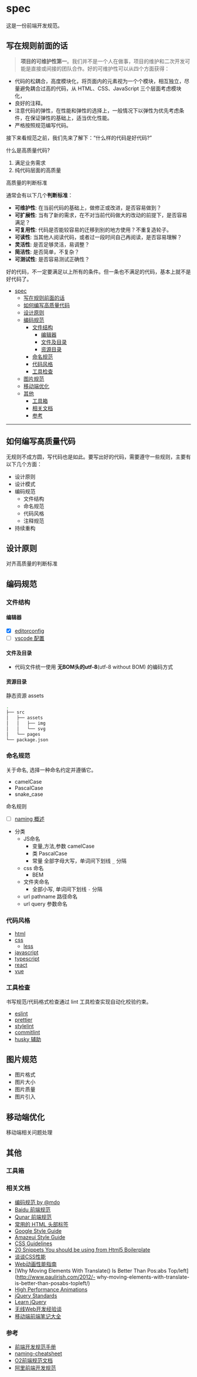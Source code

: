 # spec

这是一份前端开发规范。

## 写在规则前面的话

> **项目的可维护性第一**。我们并不是一个人在做事，项目的维护和二次开发可能是直接或间接的团队合作。好的可维护性可以从四个方面获得：

- 代码的松耦合，高度模块化，将页面内的元素视为一个个模块，相互独立，尽量避免耦合过高的代码，从 HTML、CSS、JavaScript 三个层面考虑模块化，
- 良好的注释。
- 注意代码的弹性，在性能和弹性的选择上，一般情况下以弹性为优先考虑条件，在保证弹性的基础上，适当优化性能。
- 严格按照规范编写代码。

接下来看规范之前，我们先来了解下：“什么样的代码是好代码?”

什么是高质量代码?

1. 满足业务需求
2. 纯代码层面的高质量

高质量的判断标准

通常会有以下几个**判断标准**：

- **可维护性**: 在当前代码的基础上，做修正或改进，是否容易做到？
- **可扩展性**: 当有了新的需求，在不对当前代码做大的改动的前提下，是否容易满足？
- **可复用性**: 代码是否能较容易的迁移到别的地方使用？不重复造轮子。
- **可读性**: 当其他人阅读代码，或者过一段时间自己再阅读，是否容易理解？
- **灵活性**: 是否足够灵活，易调整？
- **简洁性**: 是否简单，不复杂？
- **可测试性**: 是否容易测试正确性？

好的代码，不一定要满足以上所有的条件。但一条也不满足的代码，基本上就不是好代码了。

- [spec](#spec)
  - [写在规则前面的话](#写在规则前面的话)
  - [如何编写高质量代码](#如何编写高质量代码)
  - [设计原则](#设计原则)
  - [编码规范](#编码规范)
    - [文件结构](#文件结构)
      - [编辑器](#编辑器)
      - [文件及目录](#文件及目录)
      - [资源目录](#资源目录)
    - [命名规范](#命名规范)
    - [代码风格](#代码风格)
    - [工具检查](#工具检查)
  - [图片规范](#图片规范)
  - [移动端优化](#移动端优化)
  - [其他](#其他)
    - [工具箱](#工具箱)
    - [相关文档](#相关文档)
    - [参考](#参考)

---

## 如何编写高质量代码

无规则不成方圆，写代码也是如此。要写出好的代码，需要遵守一些规则，主要有以下几个方面：

- 设计原则
- 设计模式
- 编码规范
  - 文件结构
  - 命名规范
  - 代码风格
  - 注释规范
- 持续重构

## 设计原则

对齐高质量的判断标准

## 编码规范

### 文件结构

#### 编辑器

- [x] [editorconfig](./docs/editor/editorconfig.md)
- [ ] [vscode 配置](./docs/editor/vscode.md)

#### 文件及目录

- 代码文件统一使用 **无BOM头的utf-8**(utf-8 without BOM) 的编码方式

#### 资源目录

静态资源 assets

```bash
.
├── src
│   ├── assets
│   │   ├── img
│   │   └── svg
│   └── pages
└── package.json
```

### 命名规范

关于命名, 选择一种命名约定并遵循它。

- camelCase
- PascalCase
- snake_case

命名规则

- [ ] [naming 概述](./docs/naming/readme.md)
- 分类
  - JS命名
    - 变量,方法,参数 camelCase
    - 类   PascalCase
    - 常量 全部字母大写，单词间下划线 `_` 分隔
  - css 命名
    - BEM
  - 文件夹命名
    - 全部小写, 单词间下划线 `-` 分隔
  - url pathname 路径命名
  - url query 参数命名

### 代码风格

- [html](./docs/coding-style/html/readme.md)
- [css](./docs/coding-style/css/readme.md)
  - [less](./docs/coding-style/css/less.md)
- [javascript](./docs/coding-style/javascript/readme.md)
- [typescript](./docs/coding-style/typescript/readme.md)
- [react](./docs/coding-style/react/readme.md)
- [vue](./docs/coding-style/vue/readme.md)

### 工具检查

书写规范/代码格式检查通过 lint 工具检查实现自动化校验约束。

- [eslint](./docs/rules/eslint/readme.md)
- [prettier](./docs/rules/prettier/readme.md)
- [stylelint](./docs/rules/stylelint/readme.md)
- [commitlint](./docs/rules/commitlint/readme.md)
- [husky 辅助](./docs/rules/husky/readme.md)

## 图片规范

- 图片格式
- 图片大小
- 图片质量
- 图片引入

## 移动端优化

移动端相关问题处理

## 其他

### 工具箱

### 相关文档

- [编码规范 by @mdo](http://codeguide.bootcss.com/)
- [Baidu 前端规范](https://github.com/ecomfe/spec)
- [Qunar 前端规范](https://github.com/doyoe/html-css-guide)
- [常用的 HTML 头部标签](https://github.com/yisibl/blog/issues/1)
- [Google Style Guide](http://docs.kissyui.com/1.4/docs/html/tutorials/style-guide/google-js-style.html)
- [Amazeui Style Guide](http://amazeui.org/getting-started/)
- [CSS Guidelines](http://cssguidelin.es/)
- [20 Snippets You should be using from Html5 Boilerplate](http://www.1stwebdesigner.com/snippets-html5-boilerplate/)
- [谈谈CSS性能](http://www.w3.org/2015/Talks/0109-CSSConf-xq/)
- [Web动画性能指南](http://alexorz.github.io/animation-performance-guide/)
- [Why Moving Elements With Translate() Is Better Than Pos:abs Top/left](http://www.paulirish.com/2012/- why-moving-elements-with-translate-is-better-than-posabs-topleft/)
- [High Performance Animations](http://www.html5rocks.com/zh/tutorials/speed/high-performance-animations/)
- [jQuery Standards](http://lab.abhinayrathore.com/jquery-standards/)
- [Learn jQuery](http://learn.jquery.com/about-jquery/)
- [无线Web开发经验谈](http://am-team.github.io/amg/dev-exp-doc.html)
- [移动端前端笔记大全](http://segmentfault.com/a/1190000002581619)

### 参考

- [前端开发规范手册](https://github.com/0xashu/Guide.git)
- [naming-cheatsheet](https://github.com/kettanaito/naming-cheatsheet.git)
- [O2前端规范文档](https://github.com/o2team/guide)
- [阿里前端开发规范](https://w3ctim.com/post/1d821dd8.html)

